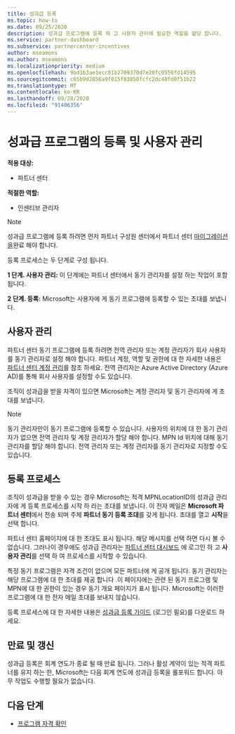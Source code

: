 ```yaml
---
title: 성과급 등록
ms.topic: how-to
ms.date: 09/25/2020
description: 성과급 프로그램에 등록 하 고 사용자 관리에 필요한 역할을 할당 합니다.
ms.service: partner-dashboard
ms.subservice: partnercenter-incentives
author: mseamons
ms.author: mseamons
ms.localizationpriority: medium
ms.openlocfilehash: 9bd1b3ae1ecc01b2709370d7e20fc0556fd14595
ms.sourcegitcommit: c65b9d2856a9f015f83850fcfc2dc40fd0f51b22
ms.translationtype: MT
ms.contentlocale: ko-KR
ms.lasthandoff: 09/28/2020
ms.locfileid: "91406356"
---
```

# <a name="enrollment-and-user-management-in-the-incentives-program"></a>성과급 프로그램의 등록 및 사용자 관리

**적용 대상:**

- 파트너 센터

**적절한 역할:**

- 인센티브 관리자

>[!NOTE]
>성과급 프로그램에 등록 하려면 먼저 파트너 구성원 센터에서 파트너 센터 [마이그레이션을](prepare-pmc-pc-migration.md)완료 해야 합니다.

등록 프로세스는 두 단계로 구성 됩니다.

**1 단계. 사용자 관리:** 이 단계에는 파트너 센터에서 동기 관리자를 설정 하는 작업이 포함 됩니다.

**2 단계. 등록:** Microsoft는 사용자에 게 동기 프로그램에 등록할 수 있는 초대를 보냅니다.

## <a name="user-management"></a>사용자 관리

파트너 센터 동기 프로그램에 등록 하려면 전역 관리자 또는 계정 관리자가 회사 사용자를 동기 관리자로 설정 해야 합니다. 파트너 계정, 역할 및 권한에 대 한 자세한 내용은 [파트너 센터 계정 관리](partner-center-account-setup.md)를 참조 하세요. 전역 관리자는 Azure Active Directory (Azure AD)를 통해 회사 사용자를 설정할 수도 있습니다.

조직이 성과급을 받을 자격이 있으면 Microsoft는 계정 관리자 및 동기 관리자에 게 초대를 보냅니다.

>[!NOTE]
>동기 관리자만이 동기 프로그램에 등록할 수 있습니다. 사용자의 위치에 대 한 동기 관리자가 없으면 전역 관리자 및 계정 관리자가 할당 해야 합니다. MPN Id 위치에 대해 동기 관리자를 할당 해야 합니다. 전역 관리자 또는 계정 관리자를 동기 관리자로 지정할 수도 있습니다.

## <a name="enrollment-process"></a>등록 프로세스

조직이 성과급을 받을 수 있는 경우 Microsoft는 적격 MPNLocationID의 성과급 관리자에 게 등록 프로세스를 시작 하 라는 초대를 보냅니다. 이 전자 메일은 **Microsoft 파트너 센터**에서 전송 되며 주체 **파트너 동기 등록 초대**를 갖게 됩니다. 초대를 열고 **시작**을 선택 합니다.

파트너 센터 홈페이지에 대 한 초대도 표시 됩니다. 해당 메시지를 선택 하면 다시 볼 수 없습니다. 그러나이 경우에도 성과급 관리자는 [파트너 센터 대시보드](https://partner.microsoft.com/dashboard/) 에 로그인 하 고 **사용자 관리**를 선택 하 여 프로세스를 시작할 수 있습니다.

특정 동기 프로그램은 자격 조건이 없으며 모든 파트너에 게 공개 됩니다. 동기 관리자는 해당 프로그램에 대 한 초대를 제공 합니다 .이 페이지에는 관련 된 동기 프로그램 및 MPN에 대 한 권한이 있는 경우 동기 개요 페이지가 표시 됩니다. Microsoft는 이러한 프로그램에 대 한 전자 메일 초대를 보내지 않습니다.

등록 프로세스에 대 한 자세한 내용은 [성과급 등록 가이드](https://partner.microsoft.com/resources/detail/partner-center-incentives-enrollment-pdf) (로그인 필요)를 다운로드 하세요.

## <a name="expiration-and-renewal"></a>만료 및 갱신

성과급 등록은 회계 연도가 종료 될 때 만료 됩니다. 그러나 활성 계약이 있는 적격 파트너를 유지 하는 한, Microsoft는 다음 회계 연도에 성과급 등록을 롤포워드 합니다. 아무 작업도 수행할 필요가 없습니다.

## <a name="next-steps"></a>다음 단계

- [프로그램 자격 확인](incentives-determined-your-program-eligibility.md)
